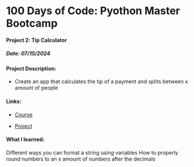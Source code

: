 # 100 Days of Code: Pyothon Master Bootcamp

#### Project 2: Tip Calculator
##### Date: 07/15/2024

#### Project Description:
- Create an app that calculates the tip of a payment and splits between x amount of people

#### Links:
- [Course](https://www.udemy.com/course/100-days-of-code/)

- [Project](https://www.udemy.com/course/100-days-of-code/learn/lecture/17841330#overview)

#### What I learned:
Different ways you can format a string using variables
How to properly round numbers to an x amount of numbers after the decimals


